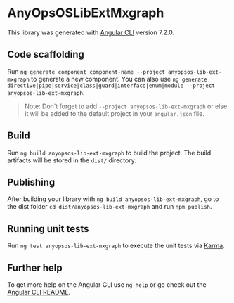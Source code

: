 # AnyOpsOSLibExtMxgraph

This library was generated with [Angular CLI](https://github.com/angular/angular-cli) version 7.2.0.

## Code scaffolding

Run `ng generate component component-name --project anyopsos-lib-ext-mxgraph` to generate a new component. You can also use `ng generate directive|pipe|service|class|guard|interface|enum|module --project anyopsos-lib-ext-mxgraph`.
> Note: Don't forget to add `--project anyopsos-lib-ext-mxgraph` or else it will be added to the default project in your `angular.json` file. 

## Build

Run `ng build anyopsos-lib-ext-mxgraph` to build the project. The build artifacts will be stored in the `dist/` directory.

## Publishing

After building your library with `ng build anyopsos-lib-ext-mxgraph`, go to the dist folder `cd dist/anyopsos-lib-ext-mxgraph` and run `npm publish`.

## Running unit tests

Run `ng test anyopsos-lib-ext-mxgraph` to execute the unit tests via [Karma](https://karma-runner.github.io).

## Further help

To get more help on the Angular CLI use `ng help` or go check out the [Angular CLI README](https://github.com/angular/angular-cli/blob/master/README.md).
